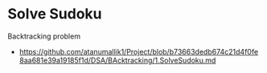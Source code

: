 # Solve Sudoku
Backtracking problem 
- [https://github.com/atanumallik1/Project/blob/b73663dedb674c21d4f0fe8aa681e39a19185f1d/DSA/BAcktracking/1.SolveSudoku.md ](https://github.com/atanumallik1/Project/blob/main/DSA/BAcktracking/1.SolveSudoku.md)
